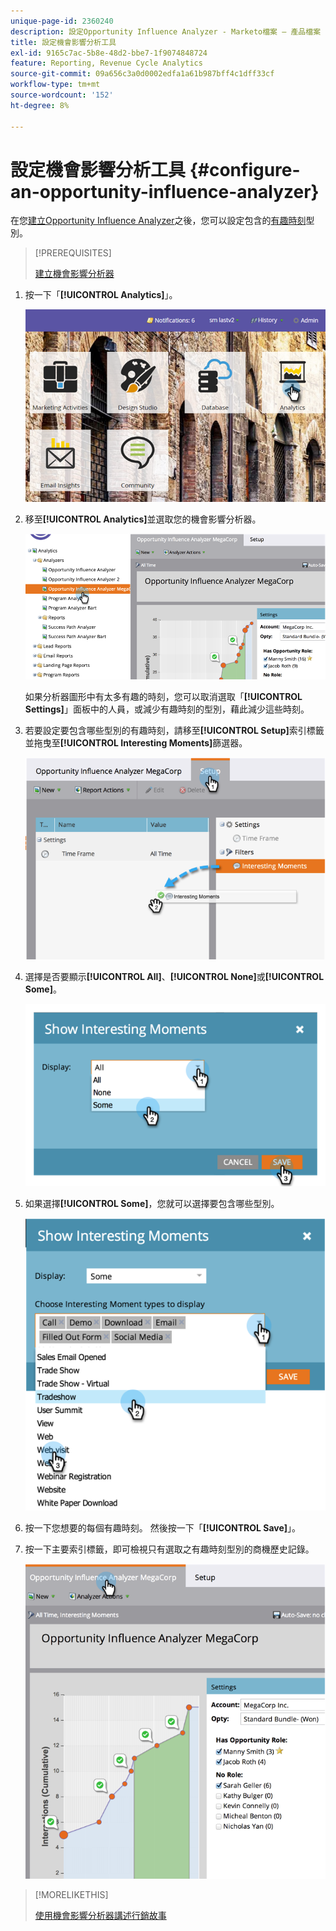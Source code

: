 ```yaml
---
unique-page-id: 2360240
description: 設定Opportunity Influence Analyzer - Marketo檔案 — 產品檔案
title: 設定機會影響分析工具
exl-id: 9165c7ac-5b8e-48d2-bbe7-1f9074848724
feature: Reporting, Revenue Cycle Analytics
source-git-commit: 09a656c3a0d0002edfa1a61b987bff4c1dff33cf
workflow-type: tm+mt
source-wordcount: '152'
ht-degree: 8%

---
```


# 設定機會影響分析工具 {#configure-an-opportunity-influence-analyzer}

在您[建立Opportunity Influence Analyzer](/help/marketo/product-docs/reporting/revenue-cycle-analytics/opportunity-influence-analyzer/create-an-opportunity-influence-analyzer.md)之後，您可以設定包含的[有趣時刻](/help/marketo/product-docs/marketo-sales-insight/msi-for-salesforce/features/tabs-in-the-msi-panel/interesting-moments/interesting-moments-overview.md)型別。

>[!PREREQUISITES]
>
>[建立機會影響分析器](/help/marketo/product-docs/reporting/revenue-cycle-analytics/opportunity-influence-analyzer/create-an-opportunity-influence-analyzer.md)

1. 按一下「**[!UICONTROL Analytics]**」。

   ![](assets/login-to-analytics.png)

1. 移至&#x200B;**[!UICONTROL Analytics]**&#x200B;並選取您的機會影響分析器。

   ![](assets/image2014-9-17-12-3a28-3a33.png)

   如果分析器圖形中有太多有趣的時刻，您可以取消選取「**[!UICONTROL Settings]**」面板中的人員，或減少有趣時刻的型別，藉此減少這些時刻。

1. 若要設定要包含哪些型別的有趣時刻，請移至&#x200B;**[!UICONTROL Setup]**&#x200B;索引標籤並拖曳至&#x200B;**[!UICONTROL Interesting Moments]**&#x200B;篩選器。

   ![](assets/image2014-9-17-12-3a29-3a10.png)

1. 選擇是否要顯示&#x200B;**[!UICONTROL All]**、**[!UICONTROL None]**&#x200B;或&#x200B;**[!UICONTROL Some]**。

   ![](assets/image2014-9-17-12-3a29-3a18.png)

1. 如果選擇&#x200B;**[!UICONTROL Some]**，您就可以選擇要包含哪些型別。

   ![](assets/image2014-9-17-12-3a29-3a39.png)

1. 按一下您想要的每個有趣時刻。 然後按一下「**[!UICONTROL Save]**」。

1. 按一下主要索引標籤，即可檢視只有選取之有趣時刻型別的商機歷史記錄。

   ![](assets/image2014-9-17-12-3a29-3a58.png)

>[!MORELIKETHIS]
>
>[使用機會影響分析器講述行銷故事](/help/marketo/product-docs/reporting/revenue-cycle-analytics/opportunity-influence-analyzer/tell-the-marketing-story-with-an-opportunity-influence-analyzer.md)
